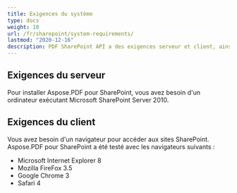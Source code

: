 ```yaml
---
title: Exigences du système
type: docs
weight: 10
url: /fr/sharepoint/system-requirements/
lastmod: "2020-12-16"
description: PDF SharePoint API a des exigences serveur et client, ainsi que la nécessité d'un ordinateur exécutant Microsoft SharePoint Server.
---
```


## **Exigences du serveur**

Pour installer Aspose.PDF pour SharePoint, vous avez besoin d'un ordinateur exécutant Microsoft SharePoint Server 2010.

## **Exigences du client**

Vous avez besoin d'un navigateur pour accéder aux sites SharePoint. Aspose.PDF pour SharePoint a été testé avec les navigateurs suivants :

- Microsoft Internet Explorer 8
- Mozilla FireFox 3.5
- Google Chrome 3
- Safari 4